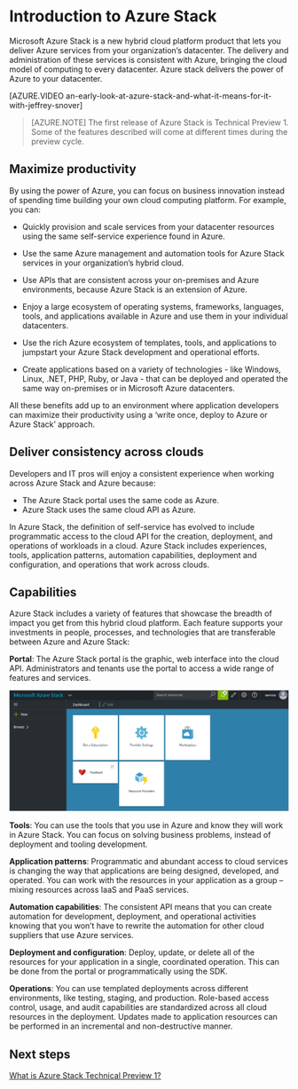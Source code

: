 <properties
	pageTitle="Overview: Microsoft Azure Stack"
	description="Overview: Microsoft Azure Stack "
	services="azure-stack"
	documentationCenter=""
	authors="ErikjeMS"
	manager="byronr"
	editor=""/>

<tags
	ms.service="azure-stack"
	ms.workload="na"
	ms.tgt_pltfrm="na"
	ms.devlang="na"
	ms.topic="article"
	ms.date="01/29/2016"
	ms.author="erikje"/>

# Introduction to Azure Stack

Microsoft Azure Stack is a new hybrid cloud platform product that lets you deliver Azure services from your organization’s datacenter. The delivery and administration of these services is consistent with Azure, bringing the cloud model of computing to every datacenter. Azure stack delivers the power of Azure to your datacenter.

[AZURE.VIDEO an-early-look-at-azure-stack-and-what-it-means-for-it-with-jeffrey-snover]

>[AZURE.NOTE] The first release of Azure Stack is Technical Preview 1. Some of the features described will come at different times during the preview cycle.

## Maximize productivity

By using the power of Azure, you can focus on business innovation instead of spending time building your own cloud computing platform. For example, you can:

- Quickly provision and scale services from your datacenter resources using the same self-service experience found in Azure. 

- Use the same Azure management and automation tools for Azure Stack services in your organization’s hybrid cloud.

- Use APIs that are consistent across your on-premises and Azure environments, because Azure Stack is an extension of Azure.

- Enjoy a large ecosystem of operating systems, frameworks, languages, tools, and applications available in Azure and use them in your individual datacenters.

- Use the rich Azure ecosystem of templates, tools, and applications to jumpstart your Azure Stack development and operational efforts.

- Create applications based on a variety of technologies - like Windows, Linux, .NET, PHP, Ruby, or Java - that can be deployed and operated the same way on-premises or in Microsoft Azure datacenters.

All these benefits add up to an environment where application developers can maximize their productivity using a ‘write once, deploy to Azure or Azure Stack’ approach.

## Deliver consistency across clouds

Developers and IT pros will enjoy a consistent experience when working across Azure Stack and Azure because:

- The Azure Stack portal uses the same code as Azure.
- Azure Stack uses the same cloud API as Azure. 

In Azure Stack, the definition of self-service has evolved to include programmatic access to the cloud API for the creation, deployment, and operations of workloads in a cloud. Azure Stack includes experiences, tools, application patterns, automation capabilities, deployment and configuration, and operations that work across clouds. 

## Capabilities

Azure Stack includes a variety of features that showcase the breadth of impact you get from this hybrid cloud platform. Each feature supports your investments in people, processes, and technologies that are transferable between Azure and Azure Stack:

**Portal**: The Azure Stack portal is the graphic, web interface into the cloud API. Administrators and tenants use the portal to access a wide range of features and services.

  ![portal](media/azure-stack-key-features/image3.png)

**Tools**: You can use the tools that you use in Azure and know they will work in Azure Stack. You can focus on solving business problems, instead of deployment and tooling development. 

**Application patterns**: Programmatic and abundant access to cloud services is changing the way that applications are being designed, developed, and operated. You can work with the resources in your application as a group – mixing resources across IaaS and PaaS services. 

**Automation capabilities**: The consistent API means that you can create automation for development, deployment, and operational activities knowing that you won’t have to rewrite the automation for other cloud suppliers that use Azure services.

**Deployment and configuration**: Deploy, update, or delete all of the resources for your application in a single, coordinated operation. This can be done from the portal or programmatically using the SDK. 

**Operations**: You can use templated deployments across different environments, like testing, staging, and production. Role-based access control, usage, and audit capabilities are standardized across all cloud resources in the deployment. Updates made to application resources can be performed in an incremental and non-destructive manner.




## Next steps

[What is Azure Stack Technical Preview 1?](azure-stack-poc.md)
